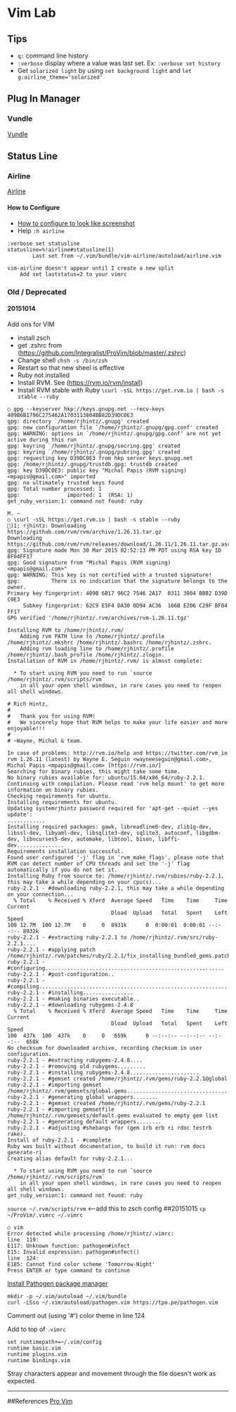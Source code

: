 # Vim Lab
## Tips
*  `q:` command line history
*  `:verbose` display where a value was last set. Ex: `:verbose set history`
*  Get `solarized light` by using `set background light` and `let g:airline_theme='solarized'`

## Plug In Manager
### Vundle
[Vundle](https://github.com/VundleVim/Vundle.vim)

## Status Line
### Airline
[Airline](https://github.com/vim-airline/vim-airline)

#### How to Configure
* [How to configure to look like screenshot](http://vi.stackexchange.com/questions/5622/how-to-configure-vim-airline-plugin-to-look-like-its-own-project-screenshot)
* Help `:h airline`

```
:verbose set statusline
statusline=%!airline#statusline(1)
        Last set from ~/.vim/bundle/vim-airline/autoload/airline.vim
```

```
vim-airline doesn't appear until I create a new split
    Add set laststatus=2 to your vimrc
```


### Old / Deprecated
#### 20151014
Add ons for VIM
* install zsch
* get .zshrc from (https://github.com/Integralist/ProVim/blob/master/.zshrc)
* Change shell `chsh -s /bin/zsh`
* Restart so that new sheel is effective
* Ruby not installed
* Install RVM. See (https://rvm.io/rvm/install)
* Install RVM stable with Ruby `\curl -sSL https://get.rvm.io | bash -s stable --ruby`
```
○ gpg --keyserver hkp://keys.gnupg.net --recv-keys 409B6B1796C275462A1703113804BB82D39DC0E3
gpg: directory `/home/rjhintz/.gnupg' created
gpg: new configuration file `/home/rjhintz/.gnupg/gpg.conf' created
gpg: WARNING: options in `/home/rjhintz/.gnupg/gpg.conf' are not yet active during this run
gpg: keyring `/home/rjhintz/.gnupg/secring.gpg' created
gpg: keyring `/home/rjhintz/.gnupg/pubring.gpg' created
gpg: requesting key D39DC0E3 from hkp server keys.gnupg.net
gpg: /home/rjhintz/.gnupg/trustdb.gpg: trustdb created
gpg: key D39DC0E3: public key "Michal Papis (RVM signing) <mpapis@gmail.com>" imported
gpg: no ultimately trusted keys found
gpg: Total number processed: 1
gpg:               imported: 1  (RSA: 1)
get_ruby_version:1: command not found: ruby                                  

M. ~ 
○ \curl -sSL https://get.rvm.io | bash -s stable --ruby
]1; rjhintz: Downloading https://github.com/rvm/rvm/archive/1.26.11.tar.gz
Downloading https://github.com/rvm/rvm/releases/download/1.26.11/1.26.11.tar.gz.asc
gpg: Signature made Mon 30 Mar 2015 02:52:13 PM PDT using RSA key ID BF04FF17
gpg: Good signature from "Michal Papis (RVM signing) <mpapis@gmail.com>"
gpg: WARNING: This key is not certified with a trusted signature!
gpg:          There is no indication that the signature belongs to the owner.
Primary key fingerprint: 409B 6B17 96C2 7546 2A17  0311 3804 BB82 D39D C0E3
     Subkey fingerprint: 62C9 E5F4 DA30 0D94 AC36  166B E206 C29F BF04 FF17
GPG verified '/home/rjhintz/.rvm/archives/rvm-1.26.11.tgz'

Installing RVM to /home/rjhintz/.rvm/
    Adding rvm PATH line to /home/rjhintz/.profile /home/rjhintz/.mkshrc /home/rjhintz/.bashrc /home/rjhintz/.zshrc.
    Adding rvm loading line to /home/rjhintz/.profile /home/rjhintz/.bash_profile /home/rjhintz/.zlogin.
Installation of RVM in /home/rjhintz/.rvm/ is almost complete:

  * To start using RVM you need to run `source /home/rjhintz/.rvm/scripts/rvm`
    in all your open shell windows, in rare cases you need to reopen all shell windows.

# Rich Hintz,
#
#   Thank you for using RVM!
#   We sincerely hope that RVM helps to make your life easier and more enjoyable!!!
#
# ~Wayne, Michal & team.

In case of problems: http://rvm.io/help and https://twitter.com/rvm_io
rvm 1.26.11 (latest) by Wayne E. Seguin <wayneeseguin@gmail.com>, Michal Papis <mpapis@gmail.com> [https://rvm.io/]
Searching for binary rubies, this might take some time.
No binary rubies available for: ubuntu/15.04/x86_64/ruby-2.2.1.
Continuing with compilation. Please read 'rvm help mount' to get more information on binary rubies.
Checking requirements for ubuntu.
Installing requirements for ubuntu.
Updating systemrjhintz password required for 'apt-get --quiet --yes update': 
............
Installing required packages: gawk, libreadline6-dev, zlib1g-dev, libssl-dev, libyaml-dev, libsqlite3-dev, sqlite3, autoconf, libgdbm-dev, libncurses5-dev, automake, libtool, bison, libffi-dev...............
Requirements installation successful.
Found user configured '-j' flag in 'rvm_make_flags', please note that RVM can detect number of CPU threads and set the '-j' flag automatically if you do not set it.
Installing Ruby from source to: /home/rjhintz/.rvm/rubies/ruby-2.2.1, this may take a while depending on your cpu(s)...
ruby-2.2.1 - #downloading ruby-2.2.1, this may take a while depending on your connection...
  % Total    % Received % Xferd  Average Speed   Time    Time     Time  Current
                                 Dload  Upload   Total   Spent    Left  Speed
100 12.7M  100 12.7M    0     0  8931k      0  0:00:01  0:00:01 --:--:-- 8932k
ruby-2.2.1 - #extracting ruby-2.2.1 to /home/rjhintz/.rvm/src/ruby-2.2.1....
ruby-2.2.1 - #applying patch /home/rjhintz/.rvm/patches/ruby/2.2.1/fix_installing_bundled_gems.patch.
ruby-2.2.1 - #configuring.........................................................
ruby-2.2.1 - #post-configuration..
ruby-2.2.1 - #compiling...............................................................................
ruby-2.2.1 - #installing................
ruby-2.2.1 - #making binaries executable..
ruby-2.2.1 - #downloading rubygems-2.4.8
  % Total    % Received % Xferd  Average Speed   Time    Time     Time  Current
                                 Dload  Upload   Total   Spent    Left  Speed
100  437k  100  437k    0     0   659k      0 --:--:-- --:--:-- --:--:--  658k
No checksum for downloaded archive, recording checksum in user configuration.
ruby-2.2.1 - #extracting rubygems-2.4.8....
ruby-2.2.1 - #removing old rubygems.........
ruby-2.2.1 - #installing rubygems-2.4.8......................
ruby-2.2.1 - #gemset created /home/rjhintz/.rvm/gems/ruby-2.2.1@global
ruby-2.2.1 - #importing gemset /home/rjhintz/.rvm/gemsets/global.gems...............................................
ruby-2.2.1 - #generating global wrappers........
ruby-2.2.1 - #gemset created /home/rjhintz/.rvm/gems/ruby-2.2.1
ruby-2.2.1 - #importing gemsetfile /home/rjhintz/.rvm/gemsets/default.gems evaluated to empty gem list
ruby-2.2.1 - #generating default wrappers........
ruby-2.2.1 - #adjusting #shebangs for (gem irb erb ri rdoc testrb rake).
Install of ruby-2.2.1 - #complete 
Ruby was built without documentation, to build it run: rvm docs generate-ri
Creating alias default for ruby-2.2.1...

  * To start using RVM you need to run `source /home/rjhintz/.rvm/scripts/rvm`
    in all your open shell windows, in rare cases you need to reopen all shell windows.
get_ruby_version:1: command not found: ruby        
```

`source ~/.rvm/scripts/rvm`  <--add this to zsch config
##20151015
`cp ~/ProVim/.vimrc ~/.vimrc`
```
○ vim
Error detected while processing /home/rjhintz/.vimrc:
line  119:
E117: Unknown function: pathogen#infect
E15: Invalid expression: pathogen#infect()
line  124:
E185: Cannot find color scheme 'Tomorrow-Night'
Press ENTER or type command to continue
```
[Install Pathogen package manager](http://www.vim.org/scripts/script.php?script_id=2332)
```
mkdir -p ~/.vim/autoload ~/.vim/bundle 
curl -LSso ~/.vim/autoload/pathogen.vim https://tpo.pe/pathogen.vim
```

Comment out (using '#') color theme in line 124

Add to top of `.vimrc`
```
set runtimepath+=~/.vim/config
runtime basic.vim
runtime plugins.vim
runtime bindings.vim
```

Stray characters appear and movement through the file doesn't work as expected.

--------------------------
##References
[Pro Vim](https://www.safaribooksonline.com/library/view/pro-vim/9781484202500/)

